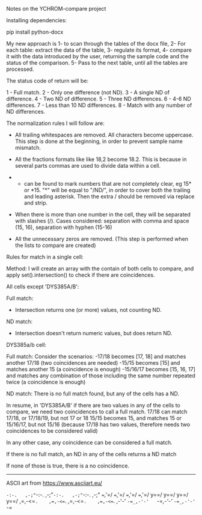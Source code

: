 Notes on the YCHROM-compare project

Installing dependencies:

  pip install python-docx


My new approach is 
1- to scan through the tables of the docx file, 
2- For each table: extract the data of the table, 
3- regulate its format, 
4- compare it with the data introduced by the user, returning the sample code and the status of the comparison.
5- Pass to the next table, until all the tables are processed.


The status code of return will be:

1 - Full match.
2 - Only one difference (not ND).
3 - A single ND of difference.
4 - Two ND of difference.
5 - Three ND differences.
6 - 4-6 ND differences.
7 - Less than 10 ND differences.
8 - Match with any number of ND differences.


The normalization rules I will follow are:

- All trailing whitespaces are removed. All characters become uppercase.
This step is done at the beginning, in order to prevent sample name mismatch.

- All the fractions formats like like 18,2 become 18.2. This is because in several parts commas are used to divide data within a cell.

- * can be found to mark numbers that are not completely clear, eg 15* or \*15.  "*" will be equal to "/ND/", in order to cover both the trailing and leading asterisk. Then the extra / should be removed via replace and strip.

- When there is more than one number in the cell, they will be separated with slashes (/). Cases considered: separation with comma and space (15, 16), separation with hyphen (15-16) 

- All the unnecessary zeros are removed. (This step is performed when the lists to compare are created)



Rules for match in a single cell:

Method: I will create an array with the contain of both cells to compare, and apply set().intersection() to check if there are coincidences.


All cells except 'DYS385A/B':

Full match:
- Intersection returns one (or more) values, not counting ND.

ND match:
- Intersection doesn't return numeric values, but does return ND.

DYS385a/b cell:

Full match: 
Consider the scenarios:
-17/18 becomes [17, 18] and matches another 17/18 (two coincidences are needed)
-15/15 becomes [15] and matches another 15 (a coincidence is enough)
-15/16/17 becomes [15, 16, 17] and matches any combination of those including the same number repeated twice (a coincidence is enough)

ND match:
There is no full match found, but any of the cells has a ND.


In resume, in 'DYS385A/B' if there are two values in any of the cells to compare, we need two coincidences to call a full match.
17/18 can match 17/18, or 17/18/19, but not 17 or 18
15/15 becomes 15, and matches 15 or 15/16/17, but not 15/16 (because 17/18 has two values, therefore needs two coincidences to be considered valid)

In any other case, any coincidence can be considered a full match.

If there is no full match, an ND in any of the cells returns a ND match

If none of those is true, there is a no coincidence.


------------------------------------------------

ASCII art from https://www.asciiart.eu/

`-:-.   ,-;"`-:-.   ,-;"`-:-.   ,-;"`-:-.   ,-;"
   `=`,'=/     `=`,'=/     `=`,'=/     `=`,'=/
     y==/        y==/        y==/        y==/
   ,=,-<=`.    ,=,-<=`.    ,=,-<=`.    ,=,-<=`.
,-'-'   `-=_,-'-'   `-=_,-'-'   `-=_,-'-'   `-=_